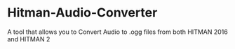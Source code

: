 # Hitman-Audio-Converter
A tool that allows you to Convert Audio to .ogg files from both HITMAN 2016 and HITMAN 2
